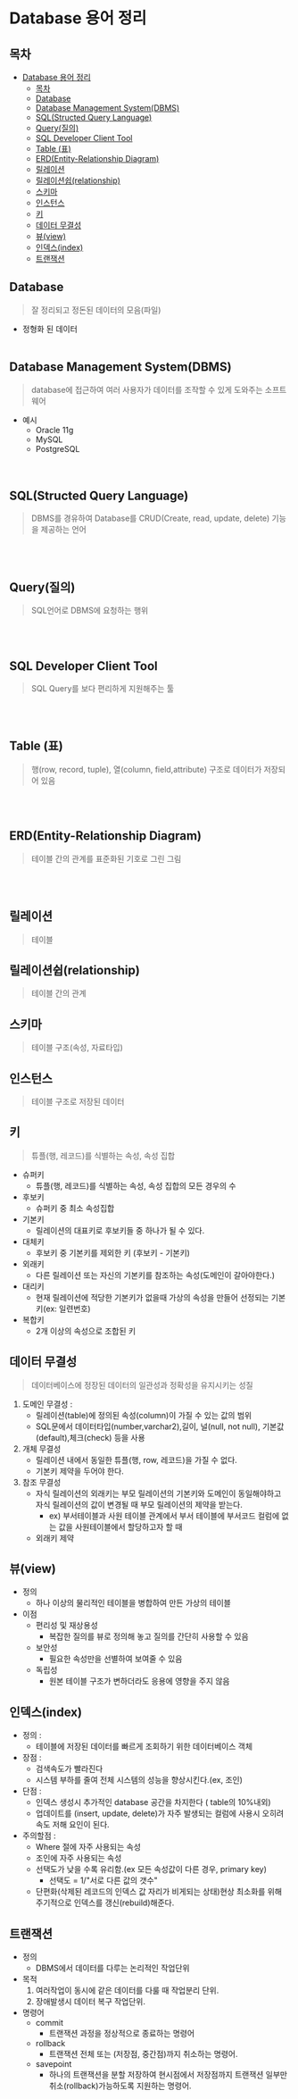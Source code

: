 # Database 용어 정리

## 목차
- [Database 용어 정리](#database-%ec%9a%a9%ec%96%b4-%ec%a0%95%eb%a6%ac)
  - [목차](#%eb%aa%a9%ec%b0%a8)
  - [Database](#database)
  - [Database Management System(DBMS)](#database-management-systemdbms)
  - [SQL(Structed Query Language)](#sqlstructed-query-language)
  - [Query(질의)](#query%ec%a7%88%ec%9d%98)
  - [SQL Developer Client Tool](#sql-developer-client-tool)
  - [Table (표)](#table-%ed%91%9c)
  - [ERD(Entity-Relationship Diagram)](#erdentity-relationship-diagram)
  - [릴레이션](#%eb%a6%b4%eb%a0%88%ec%9d%b4%ec%85%98)
  - [릴레이션쉽(relationship)](#%eb%a6%b4%eb%a0%88%ec%9d%b4%ec%85%98%ec%89%bdrelationship)
  - [스키마](#%ec%8a%a4%ed%82%a4%eb%a7%88)
  - [인스턴스](#%ec%9d%b8%ec%8a%a4%ed%84%b4%ec%8a%a4)
  - [키](#%ed%82%a4)
  - [데이터 무결성](#%eb%8d%b0%ec%9d%b4%ed%84%b0-%eb%ac%b4%ea%b2%b0%ec%84%b1)
  - [뷰(view)](#%eb%b7%b0view)
  - [인덱스(index)](#%ec%9d%b8%eb%8d%b1%ec%8a%a4index)
  - [트랜잭션](#%ed%8a%b8%eb%9e%9c%ec%9e%ad%ec%85%98)

## Database 
> 잘 정리되고 정돈된 데이터의 모음(파일)
* 정형화 된 데이터 
<br><br>

## Database Management System(DBMS) 
> database에 접근하여 여러 사용자가 데이터를 조작할 수 있게 도와주는 소프트웨어
* 예시 
    * Oracle 11g
    * MySQL
    * PostgreSQL    
<br><br>

## SQL(Structed Query Language) 
> DBMS를 경유하여 Database를 CRUD(Create, read, update, delete) 기능을 제공하는 언어

<br><br>

## Query(질의)
> SQL언어로 DBMS에 요청하는 행위

<br><br>


## SQL Developer Client Tool
> SQL Query를 보다 편리하게 지원해주는 툴
 
<br><br>


## Table (표)
> 행(row, record, tuple), 열(column, field,attribute) 구조로 데이터가 저장되어 있음    

<br><br>

## ERD(Entity-Relationship Diagram)
> 테이블 간의 관계를 표준화된 기호로 그린 그림

<br><br>

## 릴레이션 
> 테이블

## 릴레이션쉽(relationship)
> 테이블 간의 관계

## 스키마 
> 테이블 구조(속성, 자료타입)

## 인스턴스 
> 테이블 구조로 저장된 데이터

## 키 
> 튜플(행, 레코드)를 식별하는 속성, 속성 집합
- 슈퍼키 
    - 튜플(행, 레코드)를 식별하는 속성, 속성 집합의 모든 경우의 수
- 후보키 
    - 슈퍼키 중 최소 속성집합
- 기본키 
    - 릴레이션의 대표키로 후보키들 중 하나가 될 수 있다.
- 대체키 
    - 후보키 중 기본키를 제외한 키 (후보키 - 기본키)
- 외래키 
    - 다른 릴레이션 또는 자신의 기본키를 참조하는 속성(도메인이 갈아야한다.)
- 대리키 
    - 현재 릴레이션에 적당한 기본키가 없을때 가상의 속성을 만들어 선정되는 기본키(ex: 일련번호)
- 복합키 
    - 2개 이상의 속성으로 조합된 키
## 데이터 무결성
> 데이터베이스에 정장된 데이터의 일관성과 정확성을 유지시키는 성질
1. 도메인 무결성 :
    - 릴레이션(table)에 정의된 속성(column)이 가질 수 있는 값의 범위  
    - SQL문에서 데이터타입(number,varchar2),길이, 널(null, not null), 기본값(default),체크(check) 등을 사용
2. 개체 무결성
    - 릴레이션 내에서 동일한 튜플(행, row, 레코드)을 가질 수 없다.
    - 기본키 제약을 두어야 한다.
3. 참조 무결성
    - 자식 릴레이션의 외래키는 부모 릴레이션의 기본키와 도메인이 동일해야하고  
     자식 릴레이션의 값이 변경될 때 부모 릴레이션의 제약을 받는다.
        - ex) 부서테이블과 사원 테이블 관계에서 부서 테이블에 부서코드 컬럼에 없는 값을 사원테이블에서 할당하고자 할 때
    - 외래키 제약
## 뷰(view) 
- 정의 
   - 하나 이상의 물리적인 테이블을 병합하여 만든 가상의 테이블
- 이점 
   - 편리성 및 재상용성
       - 복잡한 질의를 뷰로 정의해 놓고 질의를 간단히 사용할 수 있음
   - 보안성
       - 필요한 속성만을 선별하여 보여줄 수 있음
   - 독립성 
       - 원본 테이블 구조가 변하더라도 응용에 영향을 주지 않음
## 인덱스(index)
* 정의 : 
    * 테이블에 저장된 데이터를 빠르게 조회하기 위한 데이터베이스 객체
* 장점 : 
    * 검색속도가 빨라진다
    * 시스템 부하를 줄여 전체 시스템의 성능을 향상시킨다.(ex, 조인)
* 단점 : 
    * 인덱스 생성시 추가적인 database 공간을 차지한다 ( table의 10%내외)
    * 업데이트를 (insert, update, delete)가 자주 발생되는 컬럼에 사용시
    오히려 속도 저해 요인이 된다.
* 주의할점 : 
    * Where 절에 자주 사용되는 속성
    * 조인에 자주 사용되는 속성
    * 선택도가 낮을 수록 유리함.(ex 모든 속성값이 다른 경우, primary key)
        * 선택도 = 1/"서로 다른 값의 갯수"
    * 단편화(삭제된 레코드의 인덱스 값 자리가 비게되는 상태)현상 최소화를 위해 
    주기적으로 인덱스를 갱신(rebuild)해준다.
## 트랜잭션
* 정의
    * DBMS에서 데이터를 다루는 논리적인 작업단위
* 목적 
    1. 여러작업이 동시에 같은 데이터를 다룰 때 작업분리 단위.
    2. 장애발생시 데이터 복구 작업단위.
* 명령어 
    * commit
        * 트랜잭션 과정을 정상적으로 종료하는 명령어
    * rollback
        * 트랜잭션 전체 또는 (저장점, 중간점)까지 취소하는 명령어.
    * savepoint
        * 하나의 트랜잭션을 분할 저장하여 현시점에서 저장점까지 트랜잭션 일부만 취소(rollback)가능하도록 지원하는 명령어.